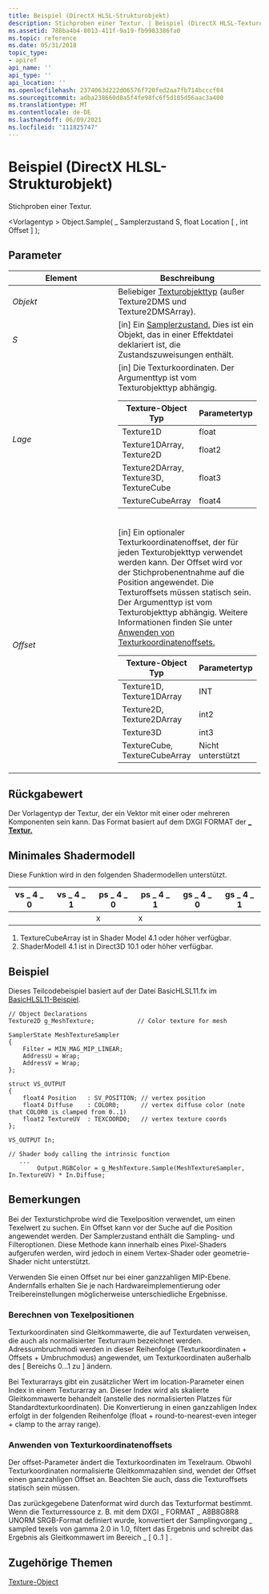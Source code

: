 ```yaml
---
title: Beispiel (DirectX HLSL-Strukturobjekt)
description: Stichproben einer Textur. | Beispiel (DirectX HLSL-Texturobjekt)
ms.assetid: 788ba4b4-8013-411f-9a19-fb9983386fa0
ms.topic: reference
ms.date: 05/31/2018
topic_type:
- apiref
api_name: ''
api_type: ''
api_location: ''
ms.openlocfilehash: 2374063d222d06576f720fed2aa7fb714bcccf04
ms.sourcegitcommit: adba238660d8a5f4fe98fc6f5d105d56aac3a400
ms.translationtype: MT
ms.contentlocale: de-DE
ms.lasthandoff: 06/09/2021
ms.locfileid: "111825747"
---
```

# <a name="sample-directx-hlsl-texture-object"></a>Beispiel (DirectX HLSL-Strukturobjekt)

Stichproben einer Textur.

&lt;Vorlagentyp &gt; Object.Sample( \_ Samplerzustand S, float Location \[ , int Offset \] );

## <a name="parameters"></a>Parameter

<table>
<colgroup>
<col style="width: 50%" />
<col style="width: 50%" />
</colgroup>
<thead>
<tr class="header">
<th>Element</th>
<th>Beschreibung</th>
</tr>
</thead>
<tbody>
<tr class="odd">
<td><span id="Object"></span><span id="object"></span><span id="OBJECT"></span><em>Objekt</em><br/></td>
<td>Beliebiger <a href="dx-graphics-hlsl-to-type.md">Texturobjekttyp</a> (außer Texture2DMS und Texture2DMSArray).<br/></td>
</tr>
<tr class="even">
<td><span id="S"></span><span id="s"></span><em>S</em><br/></td>
<td>[in] Ein <a href="dx-graphics-hlsl-sampler.md">Samplerzustand.</a> Dies ist ein Objekt, das in einer Effektdatei deklariert ist, die Zustandszuweisungen enthält.<br/></td>
</tr>
<tr class="odd">
<td><span id="Location"></span><span id="location"></span><span id="LOCATION"></span><em>Lage</em><br/></td>
<td>[in] Die Texturkoordinaten. Der Argumenttyp ist vom Texturobjekttyp abhängig. <br/> 
<table>
<thead>
<tr class="header">
<th>Texture-Object Typ</th>
<th>Parametertyp</th>
</tr>
</thead>
<tbody>
<tr class="odd">
<td>Texture1D</td>
<td>float</td>
</tr>
<tr class="even">
<td>Texture1DArray, Texture2D</td>
<td>float2</td>
</tr>
<tr class="odd">
<td>Texture2DArray, Texture3D, TextureCube</td>
<td>float3</td>
</tr>
<tr class="even">
<td>TextureCubeArray </td>
<td>float4</td>
</tr>
</tbody>
</table>

<p> </p></td>
</tr>
<tr class="even">
<td><p><span id="Offset"></span><span id="offset"></span><span id="OFFSET"></span><em>Offset</em></p></td>
<td><p>[in] Ein optionaler Texturkoordinatenoffset, der für jeden Texturobjekttyp verwendet werden kann. Der Offset wird vor der Stichprobenentnahme auf die Position angewendet. Die Texturoffsets müssen statisch sein. Der Argumenttyp ist vom Texturobjekttyp abhängig. Weitere Informationen finden Sie unter <a href="/windows/win32/direct3dhlsl/dx-graphics-hlsl-to-sample#applying-texture-coordinate-offsets">Anwenden von Texturkoordinatenoffsets.</a></p>

<table>
<thead>
<tr class="header">
<th>Texture-Object Typ</th>
<th>Parametertyp</th>
</tr>
</thead>
<tbody>
<tr class="odd">
<td>Texture1D, Texture1DArray</td>
<td>INT</td>
</tr>
<tr class="even">
<td>Texture2D, Texture2DArray</td>
<td>int2</td>
</tr>
<tr class="odd">
<td>Texture3D</td>
<td>int3</td>
</tr>
<tr class="even">
<td>TextureCube, TextureCubeArray </td>
<td>Nicht unterstützt</td>
</tr>
</tbody>
</table>

<p> </p></td>
</tr>
</tbody>
</table>

## <a name="return-value"></a>Rückgabewert

Der Vorlagentyp der Textur, der ein Vektor mit einer oder mehreren Komponenten sein kann. Das Format basiert auf dem DXGI FORMAT der [**\_ Textur.**](/windows/desktop/api/dxgiformat/ne-dxgiformat-dxgi_format)

## <a name="minimum-shader-model"></a>Minimales Shadermodell

Diese Funktion wird in den folgenden Shadermodellen unterstützt.

| vs \_ 4 \_ 0 | vs \_ 4 \_ 1  | ps \_ 4 \_ 0 | ps \_ 4 \_ 1  | gs \_ 4 \_ 0 | gs \_ 4 \_ 1  |
|----------|-----------|----------|-----------|----------|-----------|
|          |           | x        | x         |          |           |

1.  TextureCubeArray ist in Shader Model 4.1 oder höher verfügbar.
2.  ShaderModell 4.1 ist in Direct3D 10.1 oder höher verfügbar.

## <a name="example"></a>Beispiel

Dieses Teilcodebeispiel basiert auf der Datei BasicHLSL11.fx im [BasicHLSL11-Beispiel](https://github.com/microsoftarchive/msdn-code-gallery-community-a-c/tree/master/Basic%20DXUT%20Win32%20Samples/%5BC%2B%2B%5D-Basic%20DXUT%20Win32%20Samples/C%2B%2B/BasicHLSL11).

```
// Object Declarations
Texture2D g_MeshTexture;            // Color texture for mesh

SamplerState MeshTextureSampler
{
    Filter = MIN_MAG_MIP_LINEAR;
    AddressU = Wrap;
    AddressV = Wrap;
};

struct VS_OUTPUT
{
    float4 Position   : SV_POSITION; // vertex position 
    float4 Diffuse    : COLOR0;      // vertex diffuse color (note that COLOR0 is clamped from 0..1)
    float2 TextureUV  : TEXCOORD0;   // vertex texture coords 
};

VS_OUTPUT In;

// Shader body calling the intrinsic function
   ...
        Output.RGBColor = g_MeshTexture.Sample(MeshTextureSampler, In.TextureUV) * In.Diffuse;
```

## <a name="remarks"></a>Bemerkungen

Bei der Texturstichprobe wird die Texelposition verwendet, um einen Texelwert zu suchen. Ein Offset kann vor der Suche auf die Position angewendet werden. Der Samplerzustand enthält die Sampling- und Filteroptionen. Diese Methode kann innerhalb eines Pixel-Shaders aufgerufen werden, wird jedoch in einem Vertex-Shader oder geometrie-Shader nicht unterstützt.

Verwenden Sie einen Offset nur bei einer ganzzahligen MIP-Ebene. Andernfalls erhalten Sie je nach Hardwareimplementierung oder Treibereinstellungen möglicherweise unterschiedliche Ergebnisse.

### <a name="calculating-texel-positions"></a>Berechnen von Texelpositionen

Texturkoordinaten sind Gleitkommawerte, die auf Texturdaten verweisen, die auch als normalisierter Texturraum bezeichnet werden. Adressumbruchmodi werden in dieser Reihenfolge (Texturkoordinaten + Offsets + Umbruchmodus) angewendet, um Texturkoordinaten außerhalb des \[ Bereichs 0...1 zu \] ändern.

Bei Texturarrays gibt ein zusätzlicher Wert im location-Parameter einen Index in einem Texturarray an. Dieser Index wird als skalierte Gleitkommawerte behandelt (anstelle des normalisierten Platzes für Standardtexturkoordinaten). Die Konvertierung in einen ganzzahligen Index erfolgt in der folgenden Reihenfolge (float + round-to-nearest-even integer + clamp to the array range).

### <a name="applying-texture-coordinate-offsets"></a>Anwenden von Texturkoordinatenoffsets

Der offset-Parameter ändert die Texturkoordinaten im Texelraum. Obwohl Texturkoordinaten normalisierte Gleitkommazahlen sind, wendet der Offset einen ganzzahligen Offset an. Beachten Sie auch, dass die Texturoffsets statisch sein müssen.

Das zurückgegebene Datenformat wird durch das Texturformat bestimmt. Wenn die Texturressource z. B. mit dem DXGI \_ FORMAT \_ A8B8G8R8 UNORM SRGB-Format definiert wurde, konvertiert der Samplingvorgang \_ sampled texels von gamma 2.0 in 1.0, filtert das Ergebnis und schreibt das Ergebnis als Gleitkommawert im Bereich \_ \[ 0..1 \] .

## <a name="related-topics"></a>Zugehörige Themen

[Texture-Object](dx-graphics-hlsl-to-type.md)
